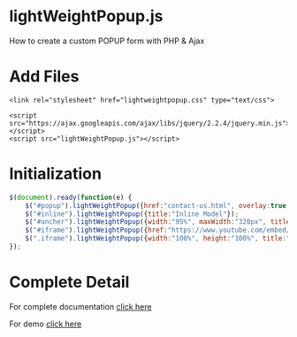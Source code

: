 # lightWeightPopup.js
How to create a custom POPUP form with PHP &amp; Ajax

<h1>Add Files</h1>

```
<link rel="stylesheet" href="lightweightpopup.css" type="text/css">
```

```
<script src="https://ajax.googleapis.com/ajax/libs/jquery/2.2.4/jquery.min.js"></script>
<script src="lightWeightPopup.js"></script>
```

<h1>Initialization</h1>

```javascript
$(document).ready(function(e) {
	$("#popup").lightWeightPopup({href:"contact-us.html", overlay:true, width:"90%", maxWidth:"600px", title:"Ajax Model"});
	$("#inline").lightWeightPopup({title:"Inline Model"});
	$("#ancher").lightWeightPopup({width:"95%", maxWidth:"320px", title:"Ajax Model"});
	$("#iframe").lightWeightPopup({href:"https://www.youtube.com/embed/N59KnLf2pbY", maxWidth:"600px", height:"400px", title:"Iframe Model"});
	$(".iframe").lightWeightPopup({width:"100%", height:"100%", title:"Iframe Model"});
});
```

<h1>Complete Detail</h1>

For complete documentation <a href="https://learncodeweb.com/web-development/how-to-create-a-custom-popup-form-with-php-and-ajax/" target="_blank">click here</a>


For demo <a href="https://learncodeweb.com/demo/web-development/how-to-create-a-custom-popup-form-with-php-and-ajax/" target="_blank">click here</a>
